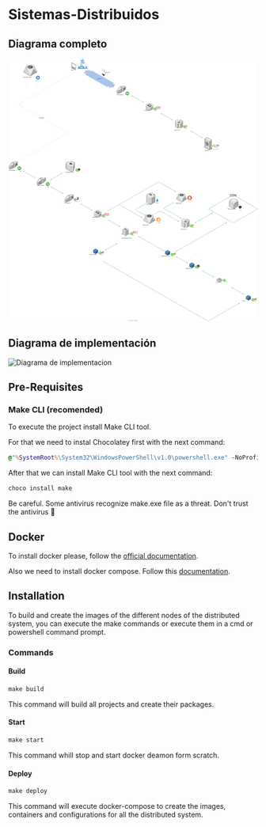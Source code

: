 # Sistemas-Distribuidos

## Diagrama completo
![Diagram](Diagrama%20de%20Infraestructura.drawio.svg)

## Diagrama de implementación
![Diagrama de implementacion](https://github.com/RafaelRodriguezSanz/Sistemas-Distribuidos/assets/69221486/c93fe463-5d4b-4727-a251-63798c7bf860)


## Pre-Requisites

### Make CLI (recomended)

To execute the project install Make CLI tool.

For that we need to instal Chocolatey first with the next command:

```cmd
@"%SystemRoot%\System32\WindowsPowerShell\v1.0\powershell.exe" -NoProfile -InputFormat None -ExecutionPolicy Bypass -Command "[System.Net.ServicePointManager]::SecurityProtocol = 3072; iex ((New-Object System.Net.WebClient).DownloadString('https://community.chocolatey.org/install.ps1'))" && SET "PATH=%PATH%;%ALLUSERSPROFILE%\chocolatey\bin"
```

After that we can install Make CLI tool with the next command:

```cmd
choco install make
```

Be careful. Some antivirus recognize make.exe file as a threat. Don't trust the antivirus 🤣

## Docker

To install docker please, follow the [official documentation](https://docs.docker.com/desktop/install/windows-install/ "Docker Doc").

Also we need to install docker compose. Follow this [documentation](https://docs.docker.com/compose/install/other/).

## Installation

To build and create the images of the different nodes of the distributed system, you can execute the make commands or execute them in a cmd or powershell command prompt.

### Commands

#### Build

```cmd
make build
```

This command will build all projects and create their packages.

#### Start

```cmd
make start
```

This command whill stop and start docker deamon form scratch.

#### Deploy

```cmd
make deploy
```

This command will execute docker-compose to create the images, containers and configurations for all the distributed system.
